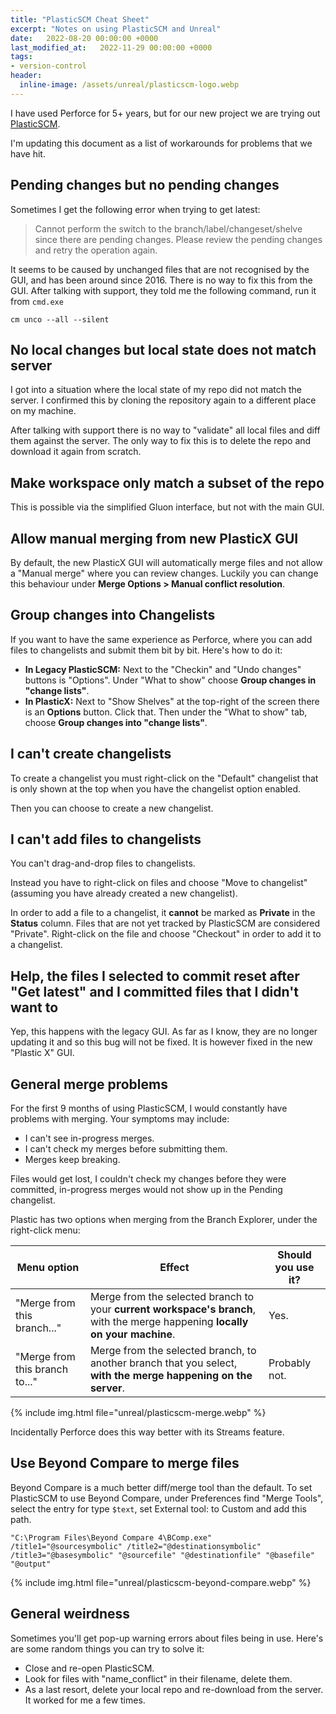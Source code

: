 ```yaml
---
title: "PlasticSCM Cheat Sheet"
excerpt: "Notes on using PlasticSCM and Unreal"
date:   2022-08-20 00:00:00 +0000
last_modified_at:   2022-11-29 00:00:00 +0000
tags:
- version-control
header:
  inline-image: /assets/unreal/plasticscm-logo.webp
---
```


I have used Perforce for 5+ years, but for our new project we are trying out
[PlasticSCM](https://www.plasticscm.com/).

I'm updating this document as a list of workarounds for problems that we have
hit.


## Pending changes but no pending changes

Sometimes I get the following error when trying to get latest:

> Cannot perform the switch to the branch/label/changeset/shelve since there are pending changes. Please review the pending changes and retry the operation again.

It seems to be caused by unchanged files that are not recognised by the GUI,
and has been around since 2016. There is no way to fix this from the GUI.
After talking with support, they told me the following command, run it from
`cmd.exe`

```
cm unco --all --silent
```


## No local changes but local state does not match server

I got into a situation where the local state of my repo did not match the
server. I confirmed this by cloning the repository again to a different place
on my machine.

After talking with support there is no way to "validate" all local files and
diff them against the server. The only way to fix this is to delete the repo
and download it again from scratch.

## Make workspace only match a subset of the repo

This is possible via the simplified Gluon interface, but not with the main GUI.


## Allow manual merging from new PlasticX GUI

By default, the new PlasticX GUI will automatically merge files and not allow
a "Manual merge" where you can review changes. Luckily you can change this
behaviour under **Merge Options > Manual conflict resolution**.


## Group changes into Changelists

If you want to have the same experience as Perforce, where you can add
files to changelists and submit them bit by bit. Here's how to do it:

* **In Legacy PlasticSCM:** Next to the "Checkin" and "Undo changes" buttons is
"Options". Under "What to show" choose **Group changes in "change lists"**.
* **In PlasticX:** Next to "Show Shelves" at the top-right of the screen there
  is an **Options** button. Click that. Then under the "What to show" tab,
  choose **Group changes into "change lists"**.

## I can't create changelists

To create a changelist you must right-click on the "Default" changelist that is
only shown at the top when you have the changelist option enabled.

Then you can choose to create a new changelist.

## I can't add files to changelists

You can't drag-and-drop files to changelists.

Instead you have to right-click on files and choose "Move to changelist"
(assuming you have already created a new changelist).

In order to add a file to a changelist, it **cannot** be marked as **Private**
in the **Status** column. Files that are not yet tracked by PlasticSCM are
considered "Private". Right-click on the file and choose "Checkout" in order to
add it to a changelist.



## Help, the files I selected to commit reset after "Get latest" and I committed files that I didn't want to

Yep, this happens with the legacy GUI. As far as I know, they are no longer
updating it and so this bug will not be fixed. It is however fixed in the new
"Plastic X" GUI.


## General merge problems

For the first 9 months of using PlasticSCM, I would constantly have problems
with merging. Your symptoms may include:

* I can't see in-progress merges.
* I can't check my merges before submitting them.
* Merges keep breaking.

Files would get lost, I couldn't check my changes before they were committed,
in-progress merges would not show up in the Pending changelist.

Plastic has two options when merging from the Branch Explorer, under the
right-click menu:

| Menu option | Effect | Should you use it? |
| --- | --- | --- |
| "Merge from this branch..." | Merge from the selected branch to your **current workspace's branch**, with the merge happening **locally on your machine**. | Yes. |
| "Merge from this branch to..." | Merge from the selected branch, to another branch that you select, **with the merge happening on the server**. | Probably not. |

{%
include img.html
file="unreal/plasticscm-merge.webp"
%}

Incidentally Perforce does this way better with its Streams feature.

## Use Beyond Compare to merge files

Beyond Compare is a much better diff/merge tool than the default. To set
PlasticSCM to use Beyond Compare, under Preferences find "Merge Tools", select
the entry for type `$text`, set External tool: to Custom and add this path.

```
"C:\Program Files\Beyond Compare 4\BComp.exe" /title1="@sourcesymbolic" /title2="@destinationsymbolic" /title3="@basesymbolic" "@sourcefile" "@destinationfile" "@basefile" "@output"
```

{%
include img.html
file="unreal/plasticscm-beyond-compare.webp"
%}


## General weirdness

Sometimes you'll get pop-up warning errors about files being in use. Here's are
some random things you can try to solve it:

* Close and re-open PlasticSCM.
* Look for files with "name_conflict" in their filename, delete them.
* As a last resort, delete your local repo and re-download from the server. It
  worked for me a few times.

